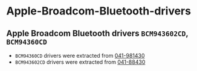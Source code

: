 # Apple-Broadcom-Bluetooth-drivers
## Apple Broadcom Bluetooth drivers  `BCM943602CD`,  `BCM94360CD`

- `BCM94360CD` drivers were extracted from [041-981430](https://swcdn.apple.com/content/downloads/62/58/041-98143-A_HN8B941A1T/nknv1gt3xcgylggwc11kl5e0j4296tjfo1/BootCampESD.pkg)
- `BCM943602CD` drivers were extracted from [041-88430](https://swcdn.apple.com/content/downloads/24/21/041-88430-A_MH044N1M88/l1tfz2ccakcy7ko79ugzcw0naadra581o3/BootCampESD.pkg)
